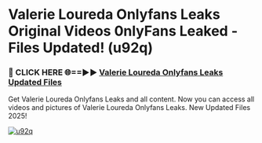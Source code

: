 # Valerie Loureda Onlyfans Leaks Original Videos 0nlyFans Leaked - Files Updated! (u92q)

<h3>🔴 CLICK HERE 🌐==►► <a href="https://tinyurl.com/4seja8ks" rel="nofollow">Valerie Loureda Onlyfans Leaks Updated Files</a></h3>

Get Valerie Loureda Onlyfans Leaks and all content. Now you can access all videos and pictures of Valerie Loureda Onlyfans Leaks. New Updated Files 2025!

[![u92q](https://i.imgur.com/EWjZXRe.gif)](https://tinyurl.com/4seja8ks)
